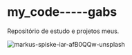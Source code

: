 # my_code-----gabs
Repositório de estudo e projetos meus.


![markus-spiske-iar-afB0QQw-unsplash](https://user-images.githubusercontent.com/80588384/118812855-f0cb9600-b884-11eb-81b5-c45c2e5a0cef.jpg)
